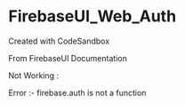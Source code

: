 # FirebaseUI_Web_Auth
Created with CodeSandbox

From FirebaseUI Documentation 

Not Working :

Error :- firebase.auth is not a function
